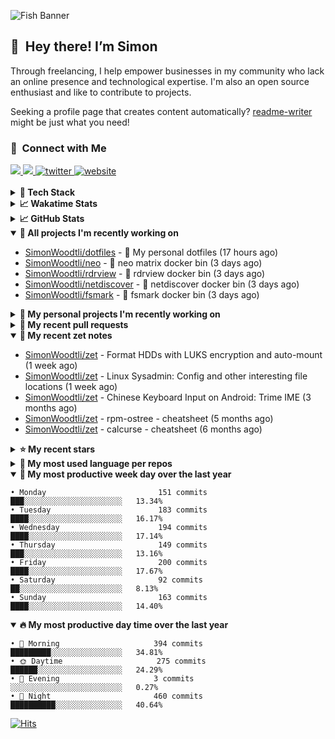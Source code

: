 ![Fish Banner](assets/fish.webp)

## 👋 &nbsp;Hey there! I’m Simon

Through freelancing, I help empower businesses in my community who lack
an online presence and technological expertise. I'm also an open source
enthusiast and like to contribute to projects.

Seeking a profile page that creates content automatically?
[readme-writer] might be just what you need!

### 🤝 &nbsp;Connect with Me

<div align="left">
<a href="https://linkedin.com/in/simonwoodtli" target="_blank">
<img src="https://img.shields.io/badge/linkedin-1E77B5?style=for-the-badge&logo=linkedin&logoColor=white alt=linkedin" />
</a>
<a href="https://github.com/simonwoodtli" target="_blank">
<img src="https://img.shields.io/badge/github-24292E?style=for-the-badge&logo=github&logoColor=white alt=github" />
</a>
<a href="https://twitter.com/simonwoodtlidev" target="_blank">
<img src="https://img.shields.io/badge/twitter-26a7de?style=for-the-badge&logo=twitter&logoColor=white" alt="twitter"/>
</a>
<a href="https://simonwoodtli.com" target="_blank">
<img src="https://img.shields.io/badge/website-E2925F?style=for-the-badge&logo=google-chrome&logoColor=white" alt="website"/>
</a>
</div>
<br/>


<details>
  <summary><b>🧰 Tech Stack</b></summary>
  <div align="center">
  <a href="https://skillicons.dev" target="_blank">
  <img src="https://skillicons.dev/icons?i=js,html,css,bash,python,go,postgresql,docker,vim,linux" alt="JavaScript, HTML, CSS, Bash, Python, Go, PostgreSQL, Docker, Vim,
  Linux">
  </a>
  </div>
</details>

<details>
  <summary><b>📈 Wakatime Stats</b></summary>
  <p align="center"><a href="https://wakatime.com/@SimonWoodtli">
  <img align="center" width="400" height="300" src="https://wakatime.com/share/@SimonWoodtli/7761bcef-e104-47d9-912a-dfd6bf08868b.svg" />
  </a>
  <a href="https://wakatime.com/@SimonWoodtli">
  <img align="center" width="400" height="300" src="https://wakatime.com/share/@SimonWoodtli/341953df-6a40-47b7-8220-ace4eabe0a17.svg" />
  </a></p>

  <h4><b>💬 I've been working with the following languages over the last 7 days</b></h4>

```
• Markdown                       1 hr 44 mins                   ███████████████░░░░░░░░░░   58.81%
• Bash                           32 mins                        █████░░░░░░░░░░░░░░░░░░░░   18.4%
• YAML                           12 mins                        ██░░░░░░░░░░░░░░░░░░░░░░░   6.97%
• TSQL                           9 mins                         █░░░░░░░░░░░░░░░░░░░░░░░░   5.36%
• C                              3 mins                         █░░░░░░░░░░░░░░░░░░░░░░░░   2.17%
• Objective-C                    3 mins                         █░░░░░░░░░░░░░░░░░░░░░░░░   2.04%
• JSON                           3 mins                         ░░░░░░░░░░░░░░░░░░░░░░░░░   1.99%
• Ezhil                          2 mins                         ░░░░░░░░░░░░░░░░░░░░░░░░░   1.33%
• GDScript                       2 mins                         ░░░░░░░░░░░░░░░░░░░░░░░░░   1.24%
• Assembly                       2 mins                         ░░░░░░░░░░░░░░░░░░░░░░░░░   1.15%
• Other                          0 secs                         ░░░░░░░░░░░░░░░░░░░░░░░░░   0.47%
• ActionScript                   0 secs                         ░░░░░░░░░░░░░░░░░░░░░░░░░   0.05%
```

  <h4>👷 I've been working on the following projects over the last 7 days</h4>

```
• Unknown Project                1 hr 13 mins                   ██████████░░░░░░░░░░░░░░░   41.52%
• fsmark                         58 mins                        ████████░░░░░░░░░░░░░░░░░   32.74%
• dotfiles                       25 mins                        ████░░░░░░░░░░░░░░░░░░░░░   14.58%
• zet                            4 mins                         █░░░░░░░░░░░░░░░░░░░░░░░░   2.75%
• rdrview                        4 mins                         █░░░░░░░░░░░░░░░░░░░░░░░░   2.44%
• Private                        4 mins                         █░░░░░░░░░░░░░░░░░░░░░░░░   2.4%
• cloud-os                       3 mins                         ░░░░░░░░░░░░░░░░░░░░░░░░░   1.99%
• netdiscover                    2 mins                         ░░░░░░░░░░░░░░░░░░░░░░░░░   1.56%
```

  <h4><b>🛠️ I've been working with the following editors over the last 7 days</b></h4>

```
• Vim                            2 hrs 58 mins                  █████████████████████████   100%
```

  <h4><b>💻 I've been working with the following operating systems over the last 7 days</b></h4>

```
• Linux                          2 hrs 58 mins                  █████████████████████████   100%
```

</details>

<details>
  <summary><b>📈 GitHub Stats</b></summary>
  <div align="center">
  <a href="https://github.com/anuraghazra/github-readme-stats"> 
  <img src="https://github-readme-stats.vercel.app/api?username=simonwoodtli&theme=onedark&show_icons=true&hide_rank=true&custom_title=Stats&count_private=true&hide_border=true&hide=issues&line_height=24&bg_color=0d1117%22%20alt=%22Github%20stats" alt="Github Stats">
  <img src="https://github-readme-stats.vercel.app/api/top-langs/?username=simonwoodtli&layout=compact&theme=onedark&count_private=true&hide_border=true&bg_color=0d1117" alt="Top Langs">
  </a>
  </div>
</details>

<details open="">
  <summary><b>👷 All projects I'm recently working on</b></summary>

* [SimonWoodtli/dotfiles](https://github.com/SimonWoodtli/dotfiles) - 🏡 My personal dotfiles (17 hours ago)
* [SimonWoodtli/neo](https://github.com/SimonWoodtli/neo) - 🐋 neo matrix docker bin (3 days ago)
* [SimonWoodtli/rdrview](https://github.com/SimonWoodtli/rdrview) - 🐋 rdrview docker bin (3 days ago)
* [SimonWoodtli/netdiscover](https://github.com/SimonWoodtli/netdiscover) - 🐋 netdiscover docker bin (3 days ago)
* [SimonWoodtli/fsmark](https://github.com/SimonWoodtli/fsmark) - 🐋 fsmark docker bin (3 days ago)

</details>
<details>
  <summary><b>🌱 My personal projects I'm recently working on</b></summary>

* [SimonWoodtli/dotfiles](https://github.com/SimonWoodtli/dotfiles) - 🏡 My personal dotfiles (17 hours ago)
* [SimonWoodtli/neo](https://github.com/SimonWoodtli/neo) - 🐋 neo matrix docker bin (3 days ago)
* [SimonWoodtli/rdrview](https://github.com/SimonWoodtli/rdrview) - 🐋 rdrview docker bin (3 days ago)
* [SimonWoodtli/netdiscover](https://github.com/SimonWoodtli/netdiscover) - 🐋 netdiscover docker bin (3 days ago)
* [SimonWoodtli/fsmark](https://github.com/SimonWoodtli/fsmark) - 🐋 fsmark docker bin (3 days ago)

</details>
<details>
  <summary><b>🔨 My recent pull requests</b></summary>

* [feat: add wireguard-generate-keys script](https://github.com/SimonWoodtli/dotfiles-old/pull/14) on [SimonWoodtli/dotfiles-old](https://github.com/SimonWoodtli/dotfiles-old) (12 months ago)
* [feat: add video-to-gif script](https://github.com/SimonWoodtli/dotfiles-old/pull/13) on [SimonWoodtli/dotfiles-old](https://github.com/SimonWoodtli/dotfiles-old) (12 months ago)
* [feat: add spoof-mac-linux script](https://github.com/SimonWoodtli/dotfiles-old/pull/12) on [SimonWoodtli/dotfiles-old](https://github.com/SimonWoodtli/dotfiles-old) (12 months ago)
* [feat: add sp-tmux script](https://github.com/SimonWoodtli/dotfiles-old/pull/11) on [SimonWoodtli/dotfiles-old](https://github.com/SimonWoodtli/dotfiles-old) (12 months ago)
* [feat: add sp script](https://github.com/SimonWoodtli/dotfiles-old/pull/10) on [SimonWoodtli/dotfiles-old](https://github.com/SimonWoodtli/dotfiles-old) (12 months ago)

</details>
<details open="">
  <summary><b>📝 My recent zet notes</b></summary>

* [SimonWoodtli/zet](https://github.com/SimonWoodtli/zet/tree/5c90053d8e9e429e7f6f68f557c97d080eaeb3b2/20230908235916) - Format HDDs with LUKS encryption and auto-mount (1 week ago)
* [SimonWoodtli/zet](https://github.com/SimonWoodtli/zet/tree/f4e6f009cb8f8ff44e9646977125d87dd8f845f9/20230908235236) - Linux Sysadmin: Config and other interesting file locations (1 week ago)
* [SimonWoodtli/zet](https://github.com/SimonWoodtli/zet/tree/d442487a83af583abd23719912a1c1f7496cff33/20230620172505) - Chinese Keyboard Input on Android: Trime IME (3 months ago)
* [SimonWoodtli/zet](https://github.com/SimonWoodtli/zet/tree/3d9625f8bc632c595fa8b28b6f6f09026dd9eec2/20230418171555) - rpm-ostree - cheatsheet (5 months ago)
* [SimonWoodtli/zet](https://github.com/SimonWoodtli/zet/tree/ac39e3c3413746ceaca835b27435b1307b8ece5a/20230405141750) - calcurse - cheatsheet (6 months ago)

</details>
<details>
  <summary><b>⭐ My recent stars</b></summary>

* [SpotX-CLI/SpotX-Linux](https://github.com/SpotX-CLI/SpotX-Linux) - Spotify Ad blocker based on SpotX for Linux (5 hours ago)
* [webmin/webmin](https://github.com/webmin/webmin) - Powerful and flexible web-based server management control panel (3 days ago)
* [rustdesk/rustdesk](https://github.com/rustdesk/rustdesk) - An open-source remote desktop, and alternative to TeamViewer. (5 months ago)
* [essembeh/gnome-extensions-cli](https://github.com/essembeh/gnome-extensions-cli) - Command line tool to manage your Gnome Shell extensions (5 months ago)
* [tmux/tmux](https://github.com/tmux/tmux) - tmux source code (5 months ago)

</details>
<details>
  <summary><b>💬 My most used language per repos</b></summary>

```
• Shell                          15 repos                       █████████████████░░░░░░░░   68.18%
• Dockerfile                     1 repo                         █░░░░░░░░░░░░░░░░░░░░░░░░   4.55%
• JavaScript                     1 repo                         █░░░░░░░░░░░░░░░░░░░░░░░░   4.55%
• CSS                            3 repos                        ███░░░░░░░░░░░░░░░░░░░░░░   13.64%
• Nix                            1 repo                         █░░░░░░░░░░░░░░░░░░░░░░░░   4.55%
• HTML                           1 repo                         █░░░░░░░░░░░░░░░░░░░░░░░░   4.55%
```

</details>
<details open="">
  <summary><b>📆 My most productive week day over the last year</b></summary>

```
• Monday                         151 commits                    ███░░░░░░░░░░░░░░░░░░░░░░   13.34%
• Tuesday                        183 commits                    ████░░░░░░░░░░░░░░░░░░░░░   16.17%
• Wednesday                      194 commits                    ████░░░░░░░░░░░░░░░░░░░░░   17.14%
• Thursday                       149 commits                    ███░░░░░░░░░░░░░░░░░░░░░░   13.16%
• Friday                         200 commits                    ████░░░░░░░░░░░░░░░░░░░░░   17.67%
• Saturday                       92 commits                     ██░░░░░░░░░░░░░░░░░░░░░░░   8.13%
• Sunday                         163 commits                    ████░░░░░░░░░░░░░░░░░░░░░   14.40%
```

</details>
<details open="">
  <summary><b>🔥 My most productive day time over the last year</b></summary>

```
• 🌅 Morning                     394 commits                    █████████░░░░░░░░░░░░░░░░   34.81%
• 🌞 Daytime                     275 commits                    ██████░░░░░░░░░░░░░░░░░░░   24.29%
• 🌇 Evening                     3 commits                      ░░░░░░░░░░░░░░░░░░░░░░░░░   0.27%
• 🌃 Night                       460 commits                    ██████████░░░░░░░░░░░░░░░   40.64%
```

</details>

[![Hits](https://hits.seeyoufarm.com/api/count/incr/badge.svg?url=https%3A%2F%2Fgithub.com%2Fsimonwoodtli&count_bg=%23689D6A&title_bg=%23282828&icon=&icon_color=%23E7E7E7&title=views+%28today+%2F+total%29&edge_flat=false)](https://hits.seeyoufarm.com)

[readme-writer]: <https://github.com/SimonWoodtli/readme-writer>
